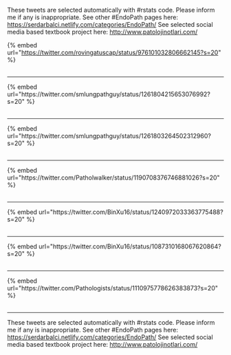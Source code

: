 

These tweets are selected automatically with #rstats code. Please inform me if any is inappropriate.
See other #EndoPath pages here: https://serdarbalci.netlify.com/categories/EndoPath/ 
See selected social media based textbook project here: http://www.patolojinotlari.com/

{% embed url="https://twitter.com/rovingatuscap/status/976101032806662145?s=20" %}<br>
<br>
<hr>
{% embed url="https://twitter.com/smlungpathguy/status/1261804215653076992?s=20" %}<br>
<br>
<hr>
{% embed url="https://twitter.com/smlungpathguy/status/1261803264502312960?s=20" %}<br>
<br>
<hr>
{% embed url="https://twitter.com/Patholwalker/status/1190708376746881026?s=20" %}<br>
<br>
<hr>
{% embed url="https://twitter.com/BinXu16/status/1240972033363775488?s=20" %}<br>
<br>
<hr>
{% embed url="https://twitter.com/BinXu16/status/1087310168067620864?s=20" %}<br>
<br>
<hr>
{% embed url="https://twitter.com/Pathologists/status/1110975778626383873?s=20" %}<br>
<br>
<hr>


These tweets are selected automatically with #rstats code. Please inform me if any is inappropriate.
See other #EndoPath pages here: https://serdarbalci.netlify.com/categories/EndoPath/ 
See selected social media based textbook project here: http://www.patolojinotlari.com/
